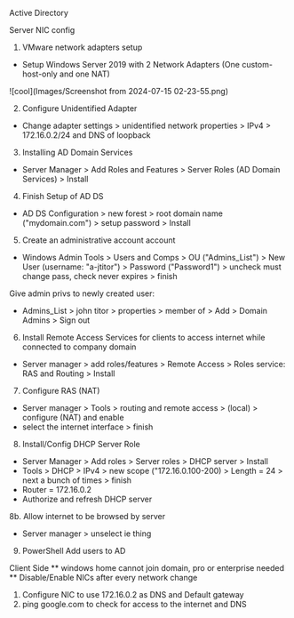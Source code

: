 Active Directory

Server NIC config
1. VMware network adapters setup
- Setup Windows Server 2019 with 2 Network Adapters (One custom-host-only and one NAT)

![cool](Images/Screenshot from 2024-07-15 02-23-55.png)




2. Configure Unidentified Adapter
- Change adapter settings > unidentified network properties > IPv4 > 172.16.0.2/24 and DNS of loopback

3. Installing AD Domain Services
- Server Manager > Add Roles and Features > Server Roles (AD Domain Services) > Install

4. Finish Setup of AD DS
- AD DS Configuration > new forest > root domain name ("mydomain.com") > setup password > Install

5. Create an administrative account account
- Windows Admin Tools > Users and Comps > OU ("Admins_List") > New User (username: "a-jtitor") > Password ("Password1") > uncheck must change pass, check never expires > finish

Give admin privs to newly created user:
- Admins_List > john titor > properties > member of > Add > Domain Admins > Sign out

6. Install Remote Access Services for clients to access internet while connected to company domain
- Server manager > add roles/features > Remote Access > Roles service: RAS and Routing > Install

7. Configure RAS (NAT)
- Server manager > Tools > routing and remote access > (local) > configure (NAT) and enable
- select the internet interface > finish

8. Install/Config DHCP Server Role
- Server Manager > Add roles > Server roles > DHCP server > Install
- Tools > DHCP > IPv4 > new scope ("172.16.0.100-200) > Length = 24 > next a bunch of times > finish
- Router = 172.16.0.2
- Authorize and refresh DHCP server

8b. Allow internet to be browsed by server
- Server manager > unselect ie thing

9. PowerShell Add users to AD



Client Side
** windows home cannot join domain, pro or enterprise needed
** Disable/Enable NICs after every network change

1. Configure NIC to use 172.16.0.2 as DNS and Default gateway
2. ping google.com to check for access to the internet and DNS








